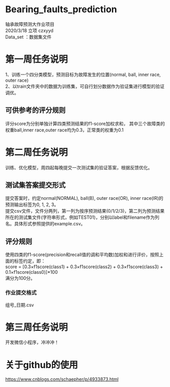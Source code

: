 # Bearing_faults_prediction
轴承故障预测大作业项目
<br>2020/3/18 立项 czxyyd
<br> Data_set ：数据集文件

# 第一周任务说明
1、训练一个四分类模型，预测目标为故障发生的位置(normal, ball, inner race, outer race)   
2、以train文件夹中的数据为训练集，可自行划分数据作为验证集进行模型的验证调优。
## 可供参考的评分规则
评分score为分别单独计算四类预测结果的f1-score加权求和，
其中三个故障类的权重ball,inner race,outer race均为0.3，正常类的权重为0.1 

# 第二周任务说明
训练、优化模型，周四起每晚提交一次测试集的验证答案，根据反馈优化。
## 测试集答案提交形式
提交答案时，约定normal(NORMAL), ball(B), outer race(OR), inner race(IR)的预测输出标签为0, 1, 2, 3。   
提交csv文件，文件分两列，第一列为按序预测结果(0/1/2/3)，第二列为预测结果所在的测试集文件(字符串形式，例如TEST01)，分别以label和filename作为列名。具体形式参照提供的example.csv。
## 评分规则
使用四类的f1-score(precision和recall值的调和平均数)加权和进行评价，按照上面的标签约定，即：   
score = [0.3×f1score(class1) + 0.3×f1score(class2) + 0.3×f1score(class3) + 0.1×f1score(class0)]*100   
满分为100分。
### 作业提交格式
 组号_日期.csv 

# 第三周任务说明
开发微信小程序，冲冲冲！

# 关于github的使用
https://www.cnblogs.com/schaepher/p/4933873.html

